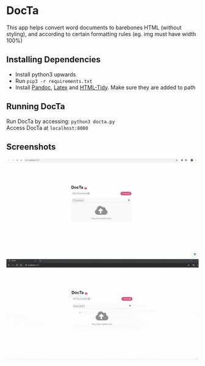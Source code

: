 # DocTa
This app helps convert word documents to barebones HTML (without styling), and according to certain formatting rules (eg. img must have width 100%)


## Installing Dependencies 
- Install python3 upwards
- Run `pip3 -r requirements.txt`
- Install [Pandoc](https://github.com/jgm/pandoc/releases/tag/2.7.3), [Latex](https://miktex.org/download) and [HTML-Tidy](http://binaries.html-tidy.org/). Make sure they are added to path

## Running DocTa
Run DocTa by accessing: `python3 docta.py`  
Access DocTa at `localhost:8080`


## Screenshots 
![still](screenshots/main.png)
![demo](screenshots/demo.gif)
